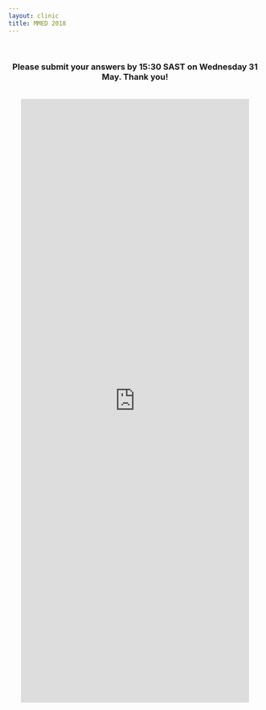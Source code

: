 ```yaml
---
layout: clinic
title: MMED 2018
---
```

<div align="center">
<br>
<h3>Please submit your answers by 15:30 SAST on Wednesday 31 May. Thank you!</h3>
<br>
<iframe src="https://docs.google.com/forms/d/e/1FAIpQLScsNkj90UMZwe781LmNOhklPF7IqmIW5DRh6URCTDBkQSfEqA/viewform?embedded=true" width="90%" height="1200" frameborder="0" marginheight="0" marginwidth="0">Loading...</iframe>
</div>
